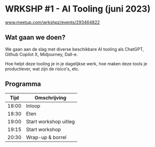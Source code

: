 # WRKSHP #1 - AI Tooling (juni 2023)

www.meetup.com/wrkshpz/events/293464822

## Wat gaan we doen?
We gaan aan de slag met diverse beschikbare AI tooling als ChatGPT, Github Copilot X, Midjourney, Dall-e.

Hoe helpt deze tooling je in je dagelijkse werk, hoe maken deze tools je productiever, wat zijn de risico's, etc. 

## Programma
| Tijd  | Omschrijving          |
|-------|-----------------------|
| 18:00 | Inloop                |
| 18:30 | Eten                  |
| 19:00 | Start workshop uitleg |
| 19:15 | Start workshop        |
| 20:30 | Wrap-up & borrel      |
